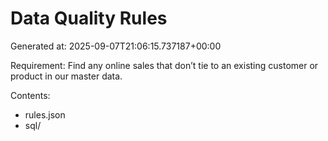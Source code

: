 # Data Quality Rules

Generated at: 2025-09-07T21:06:15.737187+00:00

Requirement: Find any online sales that don’t tie to an existing customer or product in our master data.

Contents:
- rules.json
- sql/
